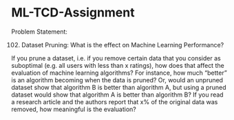 # ML-TCD-Assignment

Problem Statement:

102. Dataset Pruning: What is the effect on Machine Learning Performance?

If you prune a dataset, i.e. if you remove certain data that you consider as suboptimal (e.g. all users with less than x ratings), how does that affect the evaluation of machine learning algorithms? For instance, how much “better” is an algorithm becoming when the data is pruned? Or, would an unpruned dataset show that algorithm B is better than algorithm A, but using a pruned dataset would show that algorithm A is better than algorithm B? If you read a research article and the authors report that x% of the original data was removed, how meaningful is the evaluation?
